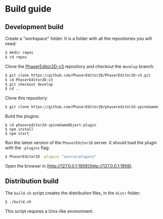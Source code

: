 # Build guide

## Development build

Create a "workspace" folder. It is a folder with all the repositories you will need:

```bash
$ mkdir repos
$ cd repos
```

Clone the [PhaserEditor2D-v3](https://github.com/PhaserEditor2D/PhaserEditor2D-v3/) repository and checkout the `develop` branch:

```bash
$ git clone https://github.com/PhaserEditor2D/PhaserEditor2D-v3.git
$ cd PhaserEditor2D-v3
$ git checkout develop
$ cd ..
```

Clone this repository:

```bash
$ git clone https://github.com/PhaserEditor2D/phasereditor2d-spineGameObject-plugin.git
```
Build the plugins:

```
$ cd phasereditor2d-spineGameObject-plugin
$ npm install
$ npm start
```

Run the latest version of the `PhaserEditor2D` server. It should load the plugin with the `-plugins` flag:

```bash
$ PhaserEditor2D -plugins "source/plugins"
```

Open the browser in [http://127.0.0.1:1959](http://127.0.0.1:1959).

## Distribution build

The `build.sh` script creates the distribution files, in the `dist/` folder:

```bash
$ ./build.sh
```
This script requires a Unix-like environment.
